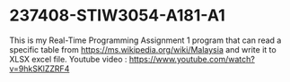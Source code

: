 # 237408-STIW3054-A181-A1
This is my Real-Time Programming Assignment 1 program that can read a specific table
from https://ms.wikipedia.org/wiki/Malaysia and write it to XLSX excel file.
Youtube video : https://www.youtube.com/watch?v=9hkSKlZZRF4
